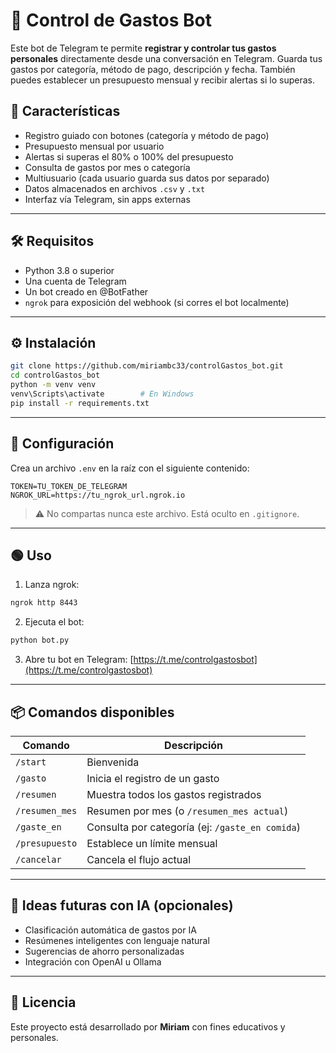 # 🤖 Control de Gastos Bot

Este bot de Telegram te permite **registrar y controlar tus gastos personales** directamente desde una conversación en Telegram. Guarda tus gastos por categoría, método de pago, descripción y fecha. También puedes establecer un presupuesto mensual y recibir alertas si lo superas.

## 🚀 Características

- Registro guiado con botones (categoría y método de pago)
- Presupuesto mensual por usuario
- Alertas si superas el 80% o 100% del presupuesto
- Consulta de gastos por mes o categoría
- Multiusuario (cada usuario guarda sus datos por separado)
- Datos almacenados en archivos `.csv` y `.txt`
- Interfaz vía Telegram, sin apps externas

---

## 🛠️ Requisitos

- Python 3.8 o superior
- Una cuenta de Telegram
- Un bot creado en @BotFather
- `ngrok` para exposición del webhook (si corres el bot localmente)

---

## ⚙️ Instalación

```bash
git clone https://github.com/miriambc33/controlGastos_bot.git
cd controlGastos_bot
python -m venv venv
venv\Scripts\activate        # En Windows
pip install -r requirements.txt
```

---

## 🔐 Configuración

Crea un archivo `.env` en la raíz con el siguiente contenido:

```env
TOKEN=TU_TOKEN_DE_TELEGRAM
NGROK_URL=https://tu_ngrok_url.ngrok.io
```

> ⚠️ No compartas nunca este archivo. Está oculto en `.gitignore`.

---

## 🟢 Uso

1. Lanza ngrok:

```bash
ngrok http 8443
```

2. Ejecuta el bot:

```bash
python bot.py
```

3. Abre tu bot en Telegram: [https://t.me/controlgastosbot](https://t.me/controlgastosbot)

---

## 📦 Comandos disponibles

| Comando           | Descripción                                      |
|------------------|--------------------------------------------------|
| `/start`          | Bienvenida                                       |
| `/gasto`          | Inicia el registro de un gasto                   |
| `/resumen`        | Muestra todos los gastos registrados             |
| `/resumen_mes`    | Resumen por mes (o `/resumen_mes actual`)        |
| `/gaste_en`       | Consulta por categoría (ej: `/gaste_en comida`)  |
| `/presupuesto`    | Establece un límite mensual                      |
| `/cancelar`       | Cancela el flujo actual                          |

---

## 🧠 Ideas futuras con IA (opcionales)

- Clasificación automática de gastos por IA
- Resúmenes inteligentes con lenguaje natural
- Sugerencias de ahorro personalizadas
- Integración con OpenAI u Ollama

---

## 📝 Licencia

Este proyecto está desarrollado por **Miriam** con fines educativos y personales.
